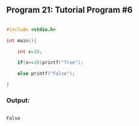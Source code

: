 ## Program 21: Tutorial Program #6

```c 

#include <stdio.h>

int main(){

    int x=10;

    if(x==20)printf("True");

    else printf("False");

}

```

### Output:

```

False

```

